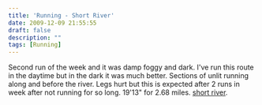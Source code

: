 ```yaml
---
title: 'Running - Short River'
date: 2009-12-09 21:55:55
draft: false
description: ""
tags: [Running]
---
```


Second run of the week and it was damp foggy and dark. I've run this route in the daytime but in the dark it was much better. Sections of unlit running along and before the river. Legs hurt but this is expected after 2 runs in week after not running for so long. 19'13" for 2.68 miles. [short river](http://www.gmap-pedometer.com/?r=3360812).